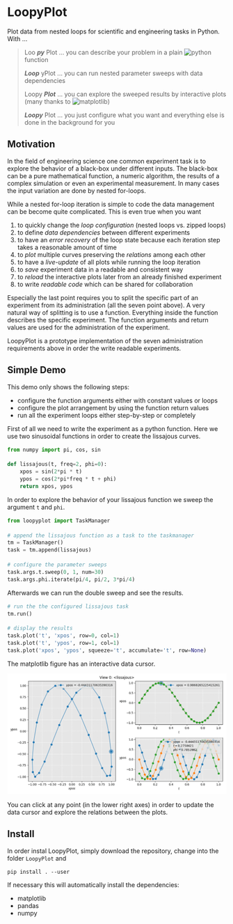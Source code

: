 LoopyPlot
=========

Plot data from nested loops for scientific and engineering tasks in Python. With ...

> Loo **_py_** Plot ... you can describe your problem in a plain
> ![python](https://www.python.org) function
>
> **_Loop_** yPlot ... you can run nested parameter sweeps with data
> dependencies
>
> Loopy **_Plot_** ... you can explore the sweeped results by interactive
> plots (many thanks to ![matplotlib](https://matplotlib.org/))
>
> **_Loopy_** Plot ... you just configure what you want and everything
> else is done in the background for you


Motivation
----------

In the field of engineering science one common experiment task is to
explore the behavior of a black-box under different inputs. The
black-box can be a pure mathematical function, a numeric algorithm,
the results of a complex simulation or even an experimental measurement.
In many cases the input variation are done by nested for-loops.

While a nested for-loop iteration is simple to code the data management
can be become quite complicated. This is even true when you want

1.  to quickly change the *loop configuration* (nested loops vs. zipped
  loops)
2.  to define *data dependencies* between different experiments
3.  to have an *error recovery* of the loop state because each
  iteration step takes a reasonable amount of time
4.  to *plot* multiple curves preserving the *relations* among each other
5.  to have a *live-update* of all plots while running the loop iteration
6.  to *save* experiment data in a readable and consistent way
7.  to *reload* the interactive plots later from an already finished
   experiment
8.  to write *readable code* which can be shared for collaboration

Especially the last point requires you to split the specific part of
an experiment from its administration (all the seven point above). A very
natural way of splitting is to use a function. Everything inside the
function describes the specific experiment. The function arguments and
return values are used for the administration of the experiment.

LoopyPlot is a prototype implementation of the seven administration
requirements above in order the write readable experiments.


Simple Demo
-----------

This demo only shows the following steps:

* configure the function arguments either with constant values or loops
* configure the plot arrangement by using the function return values
* run all the experiment loops either step-by-step or completely

First of all we need to write the experiment as a python function.
Here we use two sinusoidal functions in order to create the lissajous
curves.

```python
from numpy import pi, cos, sin

def lissajous(t, freq=2, phi=0):
    xpos = sin(2*pi * t)
    ypos = cos(2*pi*freq * t + phi)
    return xpos, ypos
```

In order to explore the behavior of your lissajous function we
sweep the argument `t` and `phi`.

```python
from loopyplot import TaskManager

# append the lissajous function as a task to the taskmanager
tm = TaskManager()
task = tm.append(lissajous)

# configure the parameter sweeps
task.args.t.sweep(0, 1, num=30)
task.args.phi.iterate(pi/4, pi/2, 3*pi/4)
```

Afterwards we can run the double sweep and see the results.


```python
# run the the configured lissajous task
tm.run()

# display the results
task.plot('t', 'xpos', row=0, col=1)
task.plot('t', 'ypos', row=1, col=1)
task.plot('xpos', 'ypos', squeeze='t', accumulate='t', row=None)
```

The matplotlib figure has an interactive data cursor.

![Lissajous](./examples/lissajous.gif)

You can click at any point (in the lower right axes) in order to
update the data cursor and explore the relations between the plots.


Install
-------

In order instal LoopyPlot, simply download the repository, change into
the folder `LoopyPlot` and

    pip install . --user

If necessary this will automatically install the dependencies:

* matplotlib
* pandas
* numpy
